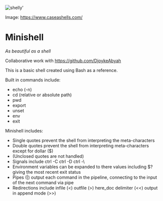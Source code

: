 
![shelly'](https://github.com/smclacke/minishell/assets/115113929/dd8ced59-ea7f-4502-a716-2b6bb1e52671)

Image: https://www.caseashells.com/

# Minishell

*As beautiful as a shell*

Collaborative work with https://github.com/DjoykeAbyah

This is a basic shell created using Bash as a reference.


Built in commands include:

  - echo (-n)
  - cd (relative or absolute path)
  - pwd
  - export
  - unset
  - env
  - exit

Minishell includes:

- Single quotes prevent the shell from interpreting the meta-characters
- Double quotes prevent the shell from interpreting meta-characters except for dollar ($)
- (Unclosed quotes are not handled)
- Signals include ctrl -C ctrl -D ctrl -\
- Environment variables can be expanded to there values including $? giving the most recent exit status
- Pipes (|) output each command in the pipeline, connecting to the input of the next command via pipe
- Redirections include infile (<) outfile (>) here_doc delimiter (<<) output in append mode (>>)

